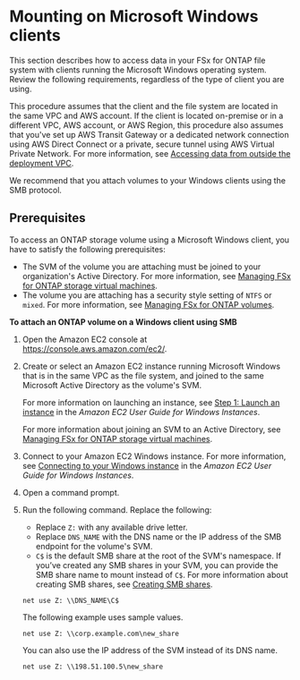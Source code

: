 # Mounting on Microsoft Windows clients<a name="attach-windows-client"></a>

This section describes how to access data in your FSx for ONTAP file system with clients running the Microsoft Windows operating system\. Review the following requirements, regardless of the type of client you are using\.

This procedure assumes that the client and the file system are located in the same VPC and AWS account\. If the client is located on\-premise or in a different VPC, AWS account, or AWS Region, this procedure also assumes that you've set up AWS Transit Gateway or a dedicated network connection using AWS Direct Connect or a private, secure tunnel using AWS Virtual Private Network\. For more information, see [Accessing data from outside the deployment VPC](access-environments.md#access-from-outside-deployment-vpc)\.

We recommend that you attach volumes to your Windows clients using the SMB protocol\.

## Prerequisites<a name="attach-win-prereqs"></a>

To access an ONTAP storage volume using a Microsoft Windows client, you have to satisfy the following prerequisites:
+ The SVM of the volume you are attaching must be joined to your organization's Active Directory\. For more information, see [Managing FSx for ONTAP storage virtual machines](managing-svms.md)\.
+ The volume you are attaching has a security style setting of `NTFS` or `mixed`\. For more information, see [Managing FSx for ONTAP volumes](managing-volumes.md)\.

**To attach an ONTAP volume on a Windows client using SMB**

1. Open the Amazon EC2 console at [https://console\.aws\.amazon\.com/ec2/](https://console.aws.amazon.com/ec2/)\.

1. Create or select an Amazon EC2 instance running Microsoft Windows that is in the same VPC as the file system, and joined to the same Microsoft Active Directory as the volume's SVM\.

   For more information on launching an instance, see [Step 1: Launch an instance](https://docs.aws.amazon.com/AWSEC2/latest/WindowsGuide/EC2_GetStarted.html#ec2-launch-instance) in the *Amazon EC2 User Guide for Windows Instances*\.

   For more information about joining an SVM to an Active Directory, see [Managing FSx for ONTAP storage virtual machines](managing-svms.md)\.

1. Connect to your Amazon EC2 Windows instance\. For more information, see [Connecting to your Windows instance](https://docs.aws.amazon.com/AWSEC2/latest/WindowsGuide/connecting_to_windows_instance.html) in the *Amazon EC2 User Guide for Windows Instances*\.

1. Open a command prompt\.

1. Run the following command\. Replace the following:
   + Replace `Z:` with any available drive letter\.
   + Replace `DNS_NAME` with the DNS name or the IP address of the SMB endpoint for the volume's SVM\.
   + `C$` is the default SMB share at the root of the SVM's namespace\. If you’ve created any SMB shares in your SVM, you can provide the SMB share name to mount instead of `C$`\. For more information about creating SMB shares, see [Creating SMB shares](create-smb-shares.md)\.

   ```
   net use Z: \\DNS_NAME\C$
   ```

   The following example uses sample values\.

   ```
   net use Z: \\corp.example.com\new_share
   ```

   You can also use the IP address of the SVM instead of its DNS name\.

   ```
   net use Z: \\198.51.100.5\new_share
   ```